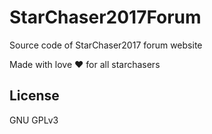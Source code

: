 # StarChaser2017Forum
Source code of StarChaser2017 forum website

Made with love ❤️ for all starchasers


## License

GNU GPLv3